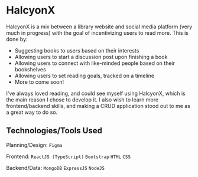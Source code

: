 # HalcyonX

HalcyonX is a mix between a library website and social media platform (very much in progress) with the goal of incentivizing users to read more. This is done by:

- Suggesting books to users based on their interests
- Allowing users to start a discussion post upon finishing a book
- Allowing users to connect with like-minded people based on their bookshelves
- Allowing users to set reading goals, tracked on a timeline
- More to come soon!

I've always loved reading, and could see myself using HalcyonX, which is the main reason I chose to develop it. I also wish to learn more frontend/backend skills, and making a CRUD application stood out to me as a great way to do so.

## Technologies/Tools Used

Planning/Design:
`Figma`

Frontend:
`ReactJS (TypeScript)`
`Bootstrap`
`HTML`
`CSS`

Backend/Data:
`MongoDB`
`ExpressJS`
`NodeJS`
